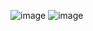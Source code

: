 ![image](https://github.com/user-attachments/assets/b4ea497e-cf44-4ab5-8032-e4faa4e61163)
![image](https://github.com/user-attachments/assets/56da0d1b-d960-4392-8c43-be04f66bb3f2)
